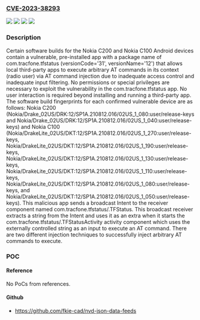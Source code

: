 ### [CVE-2023-38293](https://cve.mitre.org/cgi-bin/cvename.cgi?name=CVE-2023-38293)
![](https://img.shields.io/static/v1?label=Product&message=n%2Fa&color=blue)
![](https://img.shields.io/static/v1?label=Version&message=-%20&color=brightgreen)
![](https://img.shields.io/static/v1?label=Version&message=n%2Fa%20&color=brightgreen)
![](https://img.shields.io/static/v1?label=Vulnerability&message=n%2Fa&color=brightgreen)

### Description

Certain software builds for the Nokia C200 and Nokia C100 Android devices contain a vulnerable, pre-installed app with a package name of com.tracfone.tfstatus (versionCode='31', versionName='12') that allows local third-party apps to execute arbitrary AT commands in its context (radio user) via AT command injection due to inadequate access control and inadequate input filtering. No permissions or special privileges are necessary to exploit the vulnerability in the com.tracfone.tfstatus app. No user interaction is required beyond installing and running a third-party app. The software build fingerprints for each confirmed vulnerable device are as follows: Nokia C200 (Nokia/Drake_02US/DRK:12/SP1A.210812.016/02US_1_080:user/release-keys and Nokia/Drake_02US/DRK:12/SP1A.210812.016/02US_1_040:user/release-keys) and Nokia C100 (Nokia/DrakeLite_02US/DKT:12/SP1A.210812.016/02US_1_270:user/release-keys, Nokia/DrakeLite_02US/DKT:12/SP1A.210812.016/02US_1_190:user/release-keys, Nokia/DrakeLite_02US/DKT:12/SP1A.210812.016/02US_1_130:user/release-keys, Nokia/DrakeLite_02US/DKT:12/SP1A.210812.016/02US_1_110:user/release-keys, Nokia/DrakeLite_02US/DKT:12/SP1A.210812.016/02US_1_080:user/release-keys, and Nokia/DrakeLite_02US/DKT:12/SP1A.210812.016/02US_1_050:user/release-keys). This malicious app sends a broadcast Intent to the receiver component named com.tracfone.tfstatus/.TFStatus. This broadcast receiver extracts a string from the Intent and uses it as an extra when it starts the com.tracfone.tfstatus/.TFStatusActivity activity component which uses the externally controlled string as an input to execute an AT command. There are two different injection techniques to successfully inject arbitrary AT commands to execute.

### POC

#### Reference
No PoCs from references.

#### Github
- https://github.com/fkie-cad/nvd-json-data-feeds


